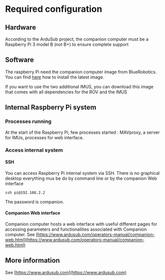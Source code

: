 # Required configuration

## Hardware

According to the ArduSub project, the companion computer must be a Raspberry Pi 3 model B \(not B+\) to ensure complete support

## Software

The raspberry Pi need the companion computer image from BlueRobotics. You can find [here](https://www.ardusub.com/getting-started/installation.html#ardusub) how to install the latest image.

If you want to use the two additional IMUS, you can download this image that comes with all dependencies for the ROV and the IMUS

## Internal Raspberry Pi system

### Processes running

At the start of the Raspberry Pi, few processes started : MAVproxy, a server for IMUs, processes for web interface.

### Access internal system

#### SSH

You can access Raspberry Pi internal system via SSH. There is no graphical desktop everything mus be do by command line or by the companion Web interface

```text
ssh pi@192.168.2.2
```

The password is companion.

#### Companion Web interface

Companion computer hosts a web interface with useful different pages for accessing parameters and functionalities associated with Companion computer. See [https://www.ardusub.com/operators-manual/companion-web.html](https://www.ardusub.com/operators-manual/companion-web.html)

## More information

See [https://www.ardusub.com](https://www.ardusub.com)

